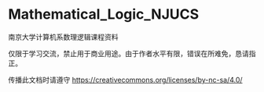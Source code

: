 # Mathematical_Logic_NJUCS
南京大学计算机系数理逻辑课程资料

仅限于学习交流，禁止用于商业用途。由于作者水平有限，错误在所难免，恳请指正。

传播此文档时请遵守
https://creativecommons.org/licenses/by-nc-sa/4.0/
